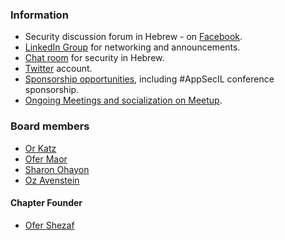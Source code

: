 ### Information
* Security discussion forum in Hebrew - on [Facebook](https://www.facebook.com/groups/owasp.il/).
* [LinkedIn Group](https://www.linkedin.com/groups/39702) for networking and announcements.
* [Chat room](https://owasp.slack.com/messages/chapter-israel/) for security in Hebrew.
* [Twitter](https://twitter.com/OWASP_IL) account.
* [Sponsorship opportunities](https://www.owasp.org/index.php/Local_Chapter_Supporter), including \#AppSecIL conference sponsorship.
* [Ongoing Meetings and socialization on Meetup](http://www.meetup.com/OWASP-Israel/).

### Board members

* [Or Katz](mailto:or.katz@owasp.org)
* [Ofer Maor](mailto:Ofer.maor@owasp.org)
* [Sharon Ohayon](mailto:sharon.ohayon@owasp.org)
* [Oz Avenstein](mailto:oz.avenstein@owasp.org)

#### Chapter Founder

* [Ofer Shezaf](mailto:ofer@shezaf.com)
